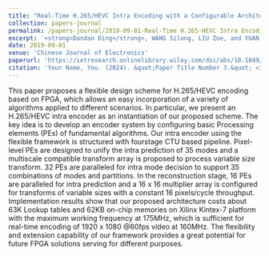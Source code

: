 ```yaml
---
title: "Real-Time H.265/HEVC Intra Encoding with a Configurable Architecture on FPGA Platform"
collection: papers-journal
permalink: /papers-journal/2019-09-01-Real-Time H.265-HEVC Intra Encoding with a Configurable Architecture on FPGA Platform
excerpt: '<strong>Dandan Ding</strong>, WANG Silong, LIU Zoe, and YUAN Qingshu'
date: 2019-09-01
venue: 'Chinese Journal of Electronics'
paperurl: 'https://ietresearch.onlinelibrary.wiley.com/doi/abs/10.1049/cje.2019.06.020'
citation: 'Your Name, You. (2024). &quot;Paper Title Number 3.&quot; <i>GitHub Journal of Bugs</i>. 1(3).'
---
```



This paper proposes a flexible design scheme for H.265/HEVC encoding based on FPGA, which allows an easy incorporation of a variety of algorithms applied to different scenarios. In particular, we present an H.265/HEVC intra encoder as an instantiation of our proposed scheme. The key idea is to develop an encoder system by configuring basic Processing elements (PEs) of fundamental algorithms. Our intra encoder using the flexible framework is structured with fourstage CTU based pipeline. Pixel-level PEs are designed to unify the intra prediction of 35 modes and a multiscale compatible transform array is proposed to process variable size transform. 32 PEs are paralleled for intra mode decision to support 35 combinations of modes and partitions. In the reconstruction stage, 16 PEs are paralleled for intra prediction and a 16 x 16 multiplier array is configured for transforms of variable sizes with a constant 16 pixels/cycle throughput. Implementation results show that our proposed architecture costs about 63K Lookup tables and 62KB on-chip memories on Xilinx Kintex-7 platform with the maximum working frequency at 175MHz, which is sufficient for real-time encoding of 1920 x 1080 @60fps video at 160MHz. The flexibility and extension capability of our framework provides a great potential for future FPGA solutions serving for different purposes.
